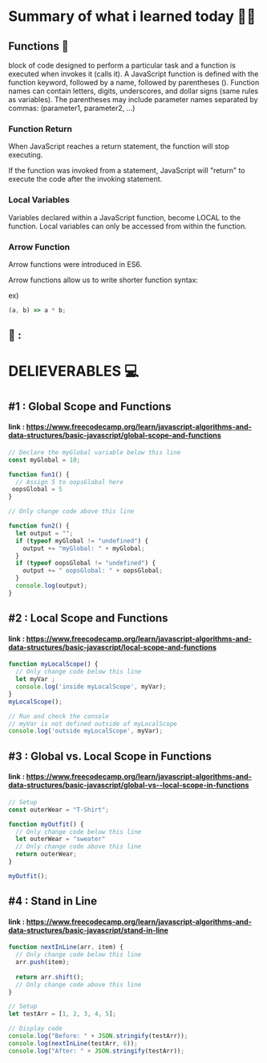 # Summary of what i learned today 🧑‍🏫


## Functions 🚩
block of code designed to perform a particular task and a function is executed when  invokes it (calls it).
A JavaScript function is defined with the function keyword, followed by a name, followed by parentheses ().
Function names can contain letters, digits, underscores, and dollar signs (same rules as variables).
The parentheses may include parameter names separated by commas:
(parameter1, parameter2, ...)

### Function Return
When JavaScript reaches a return statement, the function will stop executing.

If the function was invoked from a statement, JavaScript will "return" to execute the code after the invoking statement.

### Local Variables
Variables declared within a JavaScript function, become LOCAL to the function.
Local variables can only be accessed from within the function.

### Arrow Function
Arrow functions were introduced in ES6.

Arrow functions allow us to write shorter function syntax:

ex)
```js
(a, b) => a * b;
```

##  🚩 :


# DELIEVERABLES	💻


## #1 :  Global Scope and Functions
#### link : https://www.freecodecamp.org/learn/javascript-algorithms-and-data-structures/basic-javascript/global-scope-and-functions

```js
// Declare the myGlobal variable below this line
const myGlobal = 10;

function fun1() {
  // Assign 5 to oopsGlobal here
 oopsGlobal = 5
}

// Only change code above this line

function fun2() {
  let output = "";
  if (typeof myGlobal != "undefined") {
    output += "myGlobal: " + myGlobal;
  }
  if (typeof oopsGlobal != "undefined") {
    output += " oopsGlobal: " + oopsGlobal;
  }
  console.log(output);
}
```


## #2 :  Local Scope and Functions
#### link : https://www.freecodecamp.org/learn/javascript-algorithms-and-data-structures/basic-javascript/local-scope-and-functions

```js
function myLocalScope() {
  // Only change code below this line
  let myVar ;
  console.log('inside myLocalScope', myVar);
}
myLocalScope();

// Run and check the console
// myVar is not defined outside of myLocalScope
console.log('outside myLocalScope', myVar);
```


## #3 :  Global vs. Local Scope in Functions
#### link : https://www.freecodecamp.org/learn/javascript-algorithms-and-data-structures/basic-javascript/global-vs--local-scope-in-functions

```js
// Setup
const outerWear = "T-Shirt";

function myOutfit() {
  // Only change code below this line
  let outerWear = "sweater"
  // Only change code above this line
  return outerWear;
}

myOutfit();
```

## #4 :  Stand in Line
#### link : https://www.freecodecamp.org/learn/javascript-algorithms-and-data-structures/basic-javascript/stand-in-line

```js
function nextInLine(arr, item) {
  // Only change code below this line
  arr.push(item);
  
  return arr.shift();
  // Only change code above this line
}

// Setup
let testArr = [1, 2, 3, 4, 5];

// Display code
console.log("Before: " + JSON.stringify(testArr));
console.log(nextInLine(testArr, 6));
console.log("After: " + JSON.stringify(testArr));
```
